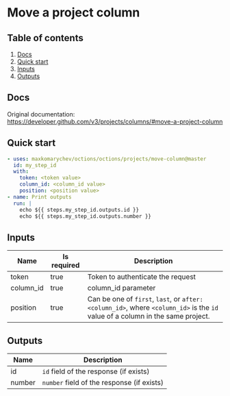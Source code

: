 # Move a project column

## Table of contents

1. [Docs](#docs)
1. [Quick start](#quick-start)
1. [Inputs](#inputs)
1. [Outputs](#outputs)

<a name="quick-start" ></a>
## Docs

Original documentation: https://developer.github.com/v3/projects/columns/#move-a-project-column




<a name="quick start" ></a>
## Quick start

```yaml
- uses: maxkomarychev/octions/octions/projects/move-column@master
  id: my_step_id
  with:
    token: <token value>
    column_id: <column_id value>
    position: <position value>
- name: Print outputs
  run: |
    echo ${{ steps.my_step_id.outputs.id }}
    echo ${{ steps.my_step_id.outputs.number }}
```


<a name="inputs" ></a>
## Inputs

| Name | Is required | Description |
|---|---|---|
|token|true|Token to authenticate the request
|column_id|true|column_id parameter
|position|true|Can be one of `first`, `last`, or `after:<column_id>`, where `<column_id>` is the `id` value of a column in the same project.

<a name="outputs" ></a>
## Outputs

| Name | Description |
|---|---|
|id|`id` field of the response (if exists)|
|number|`number` field of the response (if exists)|

